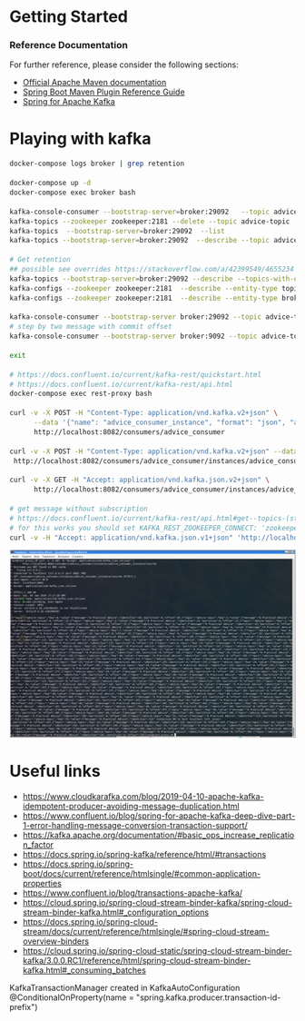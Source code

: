 # Getting Started

### Reference Documentation
For further reference, please consider the following sections:

* [Official Apache Maven documentation](https://maven.apache.org/guides/index.html)
* [Spring Boot Maven Plugin Reference Guide](https://docs.spring.io/spring-boot/docs/2.2.2.RELEASE/maven-plugin/)
* [Spring for Apache Kafka](https://docs.spring.io/spring-boot/docs/2.2.2.RELEASE/reference/htmlsingle/#boot-features-kafka)

# Playing with kafka
```bash
docker-compose logs broker | grep retention

docker-compose up -d
docker-compose exec broker bash

kafka-console-consumer --bootstrap-server=broker:29092   --topic advice-topic --offset=earliest --partition=0
kafka-topics --zookeeper zookeeper:2181 --delete --topic advice-topic
kafka-topics  --bootstrap-server=broker:29092  --list
kafka-topics --bootstrap-server=broker:29092  --describe --topic advice-topic

# Get retention
## possible see overrides https://stackoverflow.com/a/42399549/4655234
kafka-topics --bootstrap-server=broker:29092 --describe --topics-with-overrides
kafka-configs --zookeeper zookeeper:2181  --describe --entity-type topics
kafka-configs --zookeeper zookeeper:2181  --describe --entity-type brokers

kafka-console-consumer --bootstrap-server broker:29092 --topic advice-topic --max-messages 2 --offset 0 --partition 0
# step by two message with commit offset
kafka-console-consumer --bootstrap-server broker:9092 --topic advice-topic --max-messages 2 --from-beginning --consumer-property group.id=ololoNikita

exit

# https://docs.confluent.io/current/kafka-rest/quickstart.html
# https://docs.confluent.io/current/kafka-rest/api.html
docker-compose exec rest-proxy bash

curl -v -X POST -H "Content-Type: application/vnd.kafka.v2+json" \
      --data '{"name": "advice_consumer_instance", "format": "json", "auto.offset.reset": "earliest"}' \
      http://localhost:8082/consumers/advice_consumer

curl -v -X POST -H "Content-Type: application/vnd.kafka.v2+json" --data '{"topics":["advice-topic"]}' \
 http://localhost:8082/consumers/advice_consumer/instances/advice_consumer_instance/subscription

curl -v -X GET -H "Accept: application/vnd.kafka.json.v2+json" \
      http://localhost:8082/consumers/advice_consumer/instances/advice_consumer_instance/records

# get message without subscription
# https://docs.confluent.io/current/kafka-rest/api.html#get--topics-(string-topic_name)-partitions-(int-partition_id)-messages?offset=(int)[&count=(int)]
# for this works you should set KAFKA_REST_ZOOKEEPER_CONNECT: 'zookeeper:2181' in docker-compose
curl -v -H "Accept: application/vnd.kafka.json.v1+json" 'http://localhost:8082/topics/advice-topic/partitions/0/messages?offset=0'
```
![](.markdown/read_from_rest.png)

# Useful links
* https://www.cloudkarafka.com/blog/2019-04-10-apache-kafka-idempotent-producer-avoiding-message-duplication.html
* https://www.confluent.io/blog/spring-for-apache-kafka-deep-dive-part-1-error-handling-message-conversion-transaction-support/
* https://kafka.apache.org/documentation/#basic_ops_increase_replication_factor
* https://docs.spring.io/spring-kafka/reference/html/#transactions
* https://docs.spring.io/spring-boot/docs/current/reference/htmlsingle/#common-application-properties
* https://www.confluent.io/blog/transactions-apache-kafka/
* https://cloud.spring.io/spring-cloud-stream-binder-kafka/spring-cloud-stream-binder-kafka.html#_configuration_options
* https://docs.spring.io/spring-cloud-stream/docs/current/reference/htmlsingle/#spring-cloud-stream-overview-binders
* https://cloud.spring.io/spring-cloud-static/spring-cloud-stream-binder-kafka/3.0.0.RC1/reference/html/spring-cloud-stream-binder-kafka.html#_consuming_batches

KafkaTransactionManager created in KafkaAutoConfiguration @ConditionalOnProperty(name = "spring.kafka.producer.transaction-id-prefix")